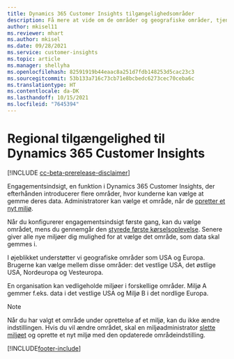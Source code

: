 ```yaml
---
title: Dynamics 365 Customer Insights tilgængelighedsområder
description: Få mere at vide om de områder og geografiske områder, tjenesten installeres i.
author: mkisel11
ms.reviewer: mhart
ms.author: mkisel
ms.date: 09/28/2021
ms.service: customer-insights
ms.topic: article
ms.manager: shellyha
ms.openlocfilehash: 82591919b44eaac8a251d7fdb148253d5cac23c3
ms.sourcegitcommit: 53b133a716c73cb71e8bcbedc6273cec70ceba6c
ms.translationtype: HT
ms.contentlocale: da-DK
ms.lasthandoff: 10/15/2021
ms.locfileid: "7645394"
---
```

# <a name="regional-availability-for-dynamics-365-customer-insights"></a>Regional tilgængelighed til Dynamics 365 Customer Insights

[!INCLUDE [cc-beta-prerelease-disclaimer](includes/cc-beta-prerelease-disclaimer.md)]

Engagementsindsigt, en funktion i Dynamics 365 Customer Insights, der efterhånden introducerer flere områder, hvor kunderne kan vælge at gemme deres data. Administratorer kan vælge et område, når de [opretter et nyt miljø](create-new-environment.md). 

Når du konfigurerer engagementsindsigt første gang, kan du vælge området, mens du gennemgår den [styrede første kørselsoplevelse](quickstart.md). Senere giver alle nye miljøer dig mulighed for at vælge det område, som data skal gemmes i.

I øjeblikket understøtter vi geografiske områder som USA og Europa. Brugerne kan vælge mellem disse områder: det vestlige USA, det østlige USA, Nordeuropa og Vesteuropa.

En organisation kan vedligeholde miljøer i forskellige områder. Miljø A gemmer f.eks. data i det vestlige USA og Miljø B i det nordlige Europa.

> [!NOTE]
> Når du har valgt et område under oprettelse af et miljø, kan du ikke ændre indstillingen. Hvis du vil ændre området, skal en miljøadministrator [slette miljøet](manage-environments-workspaces.md#delete-an-environment) og oprette et nyt miljø med den opdaterede områdeindstilling.


[!INCLUDE[footer-include](../includes/footer-banner.md)]
